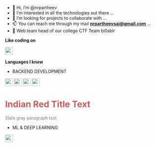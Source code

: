 - 👋 Hi, I’m @nrpartheev
- 👀 I’m interested in all the technologies out there ...
- 💞 I’m looking for projects to collaborate with ...
- 📫 You can reach me through my mail **nrpartheevsai@gmail.com**  ...
- :star2: Web team head of our college CTF Team bi0sblr
<!--- coding --->
**Like coding on**

<img src="https://img.shields.io/badge/-LeetCode-FFA116?style=for-the-badge&logo=LeetCode&logoColor=black" height=25> 


<!--- languages --->
**Languages I know**

- BACKEND DEVELOPMENT

<img src ="https://img.shields.io/badge/python-%233776AB.svg?&style=flat-square&logo=python&logoColor=white" height=25>  <img src ="https://img.shields.io/badge/Flask-000000?style=for-the-badge&logo=flask&logoColor=white" height=25>  <img src ="https://img.shields.io/badge/Node.js-43853D?style=for-the-badge&logo=node.js&logoColor=white" height=25> <img src ="https://img.shields.io/badge/MongoDB-4EA94B?style=for-the-badge&logo=node.js&logoColor=white" height=25>  <h1 style="color:IndianRed">Indian Red Title Text</h1>  <p style="color:SlateGray">Slate gray paragraph text</p>

- ML & DEEP LEARNING

<img src ="https://img.shields.io/badge/TensorFlow-FF6F00?style=for-the-badge&logo=tensorflow&logoColor=white" height=25> 

<!---
nrpartheev/nrpartheev is a ✨ special ✨ repository because its `README.md` (this file) appears on your GitHub profile.
You can click the Preview link to take a look at your changes.
--->
